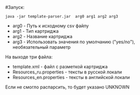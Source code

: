 #Запуск:

```shell
java -jar template-parser.jar  arg0 arg1 arg2 arg3
```

* arg0 - Путь к исходному csv файлу
* arg1 - Тип картриджа
* arg2 - Название картриджа
* arg3 - Использовать значения по умолчанию ("yes/no"), необязательный параметр

На выходе три файла:

* template.xml - файл с разметкой картриджа
* Resources_ru.properties - тексты в русской локали
* Resources_en.properties - тексты в английской локали

Если не смогло распарсить, то будет указано UNKNOWN
